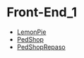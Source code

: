 # Front-End_1
- [LemonPie](https://angelfernandez27.github.io/Front-End_1/C2/)
- [PedShop](https://angelfernandez27.github.io/Front-End_1/petshop/)
- [PedShopRepaso](https://angelfernandez27.github.io/Front-End_1/PetShopRepaso/)
